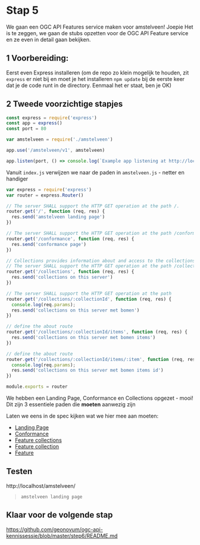# Stap 5

We gaan een OGC API Features service maken voor amstelveen! Joepie
Het is te zeggen, we gaan de stubs opzetten voor de OGC API Feature service en ze even in detail gaan bekijken.

## 1 Voorbereiding:
Eerst even Express installeren (om de repo zo klein mogelijk te houden, zit `express` er niet bij en moet je het installeren `npm update` bij de eerste keer dat je de code runt in de directory. Eenmaal het er staat, ben je OK)


## 2 Tweede voorzichtige stapjes

```javascript
const express = require('express')
const app = express()
const port = 80

var amstelveen = require('./amstelveen')

app.use('/amstelveen/v1', amstelveen)

app.listen(port, () => console.log(`Example app listening at http://localhost:${port}`))
```

Vanuit `index.js` verwijzen we naar de paden in `amstelveen.js` - netter en handiger

```javascript
var express = require('express')
var router = express.Router()

// The server SHALL support the HTTP GET operation at the path /.
router.get('/', function (req, res) {
  res.send('amstelveen landing page')
})

// The server SHALL support the HTTP GET operation at the path /conformance.
router.get('/conformance', function (req, res) {
  res.send('conformance page')
})

// Collections provides information about and access to the collections.
// The server SHALL support the HTTP GET operation at the path /collections.
router.get('/collections', function (req, res) {
  res.send('collections on this server')
})

// The server SHALL support the HTTP GET operation at the path
router.get('/collections/:collectionId', function (req, res) {
  console.log(req.params);
  res.send('collections on this server met bomen')
})

// define the about route
router.get('/collections/:collectionId/items', function (req, res) {
  res.send('collections on this server met bomen items')
})

// define the about route
router.get('/collections/:collectionId/items/:item', function (req, res) {
  console.log(req.params);
  res.send('collections on this server met bomen items id')
})

module.exports = router
```

We hebben een Landing Page, Conformance en Collections opgezet - mooi!
Dit zijn 3 essentiele paden die **moeten** aanwezig zijn

Laten we eens in de spec kijken wat we hier mee aan moeten:
- [Landing Page](http://docs.opengeospatial.org/is/17-069r3/17-069r3.html#_api_landing_page)
- [Conformance](https://docs.opengeospatial.org/is/17-069r3/17-069r3.html#_declaration_of_conformance_classes)
- [Feature collections](https://docs.opengeospatial.org/is/17-069r3/17-069r3.html#_collections_)
- [Feature collection](https://docs.opengeospatial.org/is/17-069r3/17-069r3.html#_collection_)
- [Feature](http://docs.opengeospatial.org/is/17-069r3/17-069r3.html#_items_)

## Testen

http://localhost/amstelveen/

> `amstelveen landing page`

## Klaar voor de volgende stap
https://github.com/geonovum/ogc-api-kennissessie/blob/master/step6/README.md
